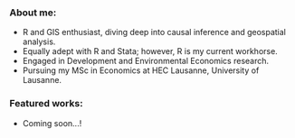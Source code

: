 ### About me: 
- R and GIS enthusiast, diving deep into causal inference and geospatial analysis.
- Equally adept with R and Stata; however, R is my current workhorse.
- Engaged in Development and Environmental Economics research.
- Pursuing my MSc in Economics at HEC Lausanne, University of Lausanne.

### Featured works: 
- Coming soon...!

<!--
**TakaakiKishida/TakaakiKishida** is a ✨ _special_ ✨ repository because its `README.md` (this file) appears on your GitHub profile.

Here are some ideas to get you started:

- 🔭 I’m currently working on ...
- 🌱 I’m currently learning ...
- 👯 I’m looking to collaborate on ...
- 🤔 I’m looking for help with ...
- 💬 Ask me about ...
- 📫 How to reach me: ...
- 😄 Pronouns: ...
- ⚡ Fun fact: ...
-->

